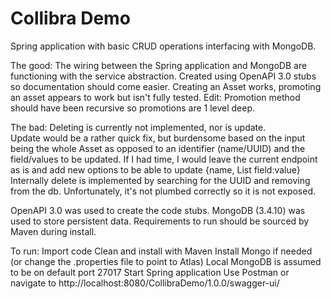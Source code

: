# Collibra Demo
Spring application with basic CRUD operations interfacing with MongoDB.

The good:
The wiring between the Spring application and MongoDB are functioning with the service abstraction.
Created using OpenAPI 3.0 stubs so documentation should come easier.
Creating an Asset works, promoting an asset appears to work but isn't fully tested. Edit: Promotion method should have been recursive so promotions are 1 level deep.

The bad:
Deleting is currently not implemented, nor is update.  
Update would be a rather quick fix, but burdensome based on the input being the whole Asset as opposed to an identifier (name/UUID) and the field/values to be updated.
If I had time, I would leave the current endpoint as is and add new options to be able to update {name, List <Map> field:value}
Internally delete is implemented by searching for the UUID and removing from the db.  Unfortunately, it's not plumbed correctly so it is not exposed.

OpenAPI 3.0 was used to create the code stubs.
MongoDB (3.4.10) was used to store persistent data.
Requirements to run should be sourced by Maven during install.

To run:
Import code
Clean and install with Maven
Install Mongo if needed (or change the .properties file to point to Atlas)
Local MongoDB is assumed to be on default port 27017
Start Spring application
Use Postman or navigate to http://localhost:8080/CollibraDemo/1.0.0/swagger-ui/

